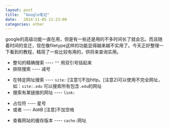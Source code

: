 ```yaml
---     
layout: post     
title:  "Google笔记"     
date:   2014-11-05 11:23:00     
categories: other     
---     
```


google的高级功能一直在用，但是有一些还是用的不多时间长了就会忘。而且随着时间的变迁，现在像filetype这样的功能显得越来越不实用了。今天正好整理一下看到的教程，精简了一些比较有用的，供将来查询实用。     


- 整句的精确搜索   ----    `""` 用双引号括起来     
- 排除搜索    ----  减号     

<p></p>     

- 在特定网址搜索   ----    `site:` [注意1]不加http。[注意2]可以使用不完全网址，如：`site:.edu` 可以搜索所有包含`.edu`的网址     
- 搜索有某链接的网址    ----    `link:`     

<p></p>     

- 占位符   ----    星号     
- 或者    ----    A`OR`B [注意]不加空格     

<p></p>     

- 查看网站的缓存版本    ----    `cache:`网址     


